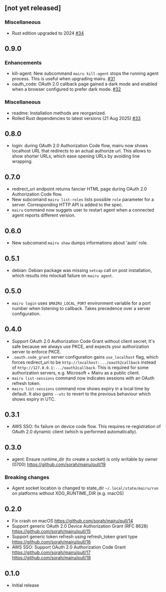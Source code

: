## [not yet released]

### Miscellaneous

- Rust edition upgraded to 2024 [#34](https://github.com/sorah/mairu/pull/34)

## 0.9.0

### Enhancements

- kill-agent: New subcommand `mairu kill-agent` stops the running agent process. This is useful when upgrading mairu. [#31](https://github.com/sorah/mairu/pull/31)
- oauth_code: OAuth 2.0 callback page gained a dark mode and enabled when a browser configured to prefer dark mode. [#32](https://github.com/sorah/mairu/pull/32)

### Miscellaneous

- readme: Installation methods are reorganized.
- Rolled Rust dependencies to latest versions (21 Aug 2025) [#33](https://github.com/sorah/mairu/pull/33)


## 0.8.0

- login: during OAuth 2.0 Authorization Code flow, mairu now shows localhost URL that redirects to an actual authorize url. This allows to show shorter URLs, which ease opening URLs by avoiding line wrapping.

## 0.7.0

- redirect_uri endpoint returns fancier HTML page during OAuth 2.0 Authorization Code flow.
- New subcomand `mairu list-roles` lists possible `role` parameter for a server. Corresponding HTTP API is added to the spec.
- `mairu` command now suggets user to restart agent when a connected agent reports different version.

## 0.6.0

- New subcomand `mairu show` dumps informations about 'auto' role.

## 0.5.1

- debian: Debian package was missing `setcap` call on post installation, which results into mlockall failure on `mairu agent`.

## 0.5.0

- `mairu login` uses `$MAIRU_LOCAL_PORT` environment variable for a port number when listening to callback. Takes precedence over a server configuration.

## 0.4.0

- Support OAuth 2.0 Authorization Code Grant without client secret; It's safe because we always use PKCE, and expects your authorization server to enforce PKCE.
- `.oauth.code_grant` server configuration gains `use_localhost` flag, which forces redirect_uri to be `http://localhost:.../oauth2callback` instead of `http://127.0.0.1:.../oauth2callback`. This is required for some authorization servers, e.g. Microsoft + Mairu as a public client.
- `mairu list-sessions` command now indicates sessions with an OAuth refresh token.
- `mairu list-sessions` command now shows expiry in a local time by default. It also gains `--utc` to revert to the previous behaviour which shows expiry in UTC.

## 0.3.1

- AWS SSO: fix failure on device code flow. This requires re-registration of OAuth 2.0 dynamic client (which is performed automatically).

## 0.3.0

- agent: Ensure runtime_dir (to create a socket) is only writable by owner (0700) https://github.com/sorah/mairu/pull/19

### Breaking changes

- Agent socket location is changed to state_dir `~/.local/state/mairu/run` on platforms without XDG_RUNTIME_DIR (e.g. macOS)

## 0.2.0

- Fix crash on macOS https://github.com/sorah/mairu/pull/14
- Support generic OAuth 2.0 Device Authorization Grant (RFC 8628)  https://github.com/sorah/mairu/pull/15
- Support generic token refresh using refresh_token grant type https://github.com/sorah/mairu/pull/16
- AWS SSO: Support OAuth 2.0 Authorization Code Grant  https://github.com/sorah/mairu/pull/17  https://github.com/sorah/mairu/pull/18

## 0.1.0

- Initial release
